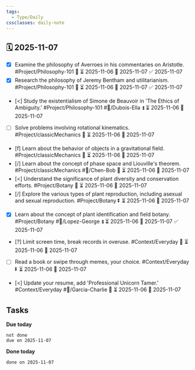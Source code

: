 ```yaml
---
tags:
  - Type/Daily
cssclasses: daily-note
---
```


## 🗓️ 2025-11-07

- [x] Examine the philosophy of Averroes in his commentaries on Aristotle. #Project/Philosophy-101 🔼 ⏳ 2025-11-06 📅 2025-11-07 ✅ 2025-11-07
- [x] Research the philosophy of Jeremy Bentham and utilitarianism. #Project/Philosophy-101 🔼 ⏳ 2025-11-06 📅 2025-11-07 ✅ 2025-11-07
- [<] Study the existentialism of Simone de Beauvoir in 'The Ethics of Ambiguity.' #Project/Philosophy-101 #👤/Dubois-Ella ⏫ ⏳ 2025-11-06 📅 2025-11-07
- [ ] Solve problems involving rotational kinematics. #Project/classicMechanics 🔼 ⏳ 2025-11-06 📅 2025-11-07
- [f] Learn about the behavior of objects in a gravitational field. #Project/classicMechanics 🔽 ⏳ 2025-11-06 📅 2025-11-07
- [/] Learn about the concept of phase space and Liouville's theorem. #Project/classicMechanics #👤/Chen-Bob 🔽 ⏳ 2025-11-06 📅 2025-11-07
- [<] Understand the significance of plant diversity and conservation efforts. #Project/Botany 🔼 ⏳ 2025-11-06 📅 2025-11-07
- [/] Explore the various types of plant reproduction, including asexual and sexual reproduction. #Project/Botany ⏬ ⏳ 2025-11-06 📅 2025-11-07
- [x] Learn about the concept of plant identification and field botany. #Project/Botany #👤/Lopez-George ⏫ ⏳ 2025-11-06 📅 2025-11-07 ✅ 2025-11-07
- [?] Limit screen time, break records in overuse. #Context/Everyday 🔺 ⏳ 2025-11-06 📅 2025-11-07
- [ ] Read a book or swipe through memes, your choice. #Context/Everyday ⏬ ⏳ 2025-11-06 📅 2025-11-07
- [<] Update your resume, add 'Professional Unicorn Tamer.' #Context/Everyday #👤/Garcia-Charlie 🔺 ⏳ 2025-11-06 📅 2025-11-07

## Tasks

**Due today**

```tasks
not done
due on 2025-11-07
```

**Done today**

```tasks
done on 2025-11-07
```
            